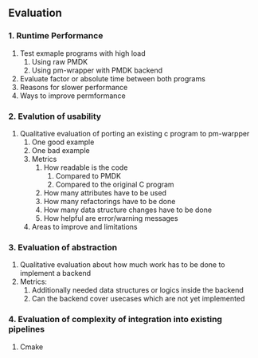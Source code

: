 ## Evaluation

### 1. Runtime Performance
1. Test exmaple programs with high load
    1. Using raw PMDK
    2. Using pm-wrapper with PMDK backend
2. Evaluate factor or absolute time between both programs
3. Reasons for slower performance
4. Ways to improve permformance

### 2. Evalution of usability
1. Qualitative evaluation of porting an existing c program to pm-warpper
    1. One good example        
    2. One bad example
    3. Metrics
        1. How readable is the code
            1. Compared to PMDK
            2. Compared to the original C program
        2. How many attributes have to be used
        3. How many refactorings have to be done
        4. How many data structure changes have to be done
        5. How helpful are error/warning messages
    4. Areas to improve and limitations

### 3. Evaluation of abstraction
1. Qualitative evaluation about how much work has to be done to implement a backend
2. Metrics:
    1. Additionally needed data structures or logics inside the backend
    2. Can the backend cover usecases which are not yet implemented

### 4. Evaluation of complexity of integration into existing pipelines
1. Cmake